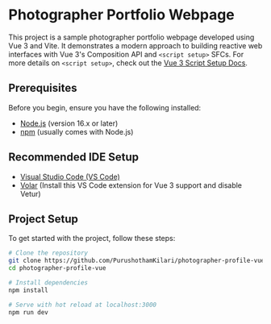 # Photographer Portfolio Webpage

This project is a sample photographer portfolio webpage developed using Vue 3 and Vite. It demonstrates a modern approach to building reactive web interfaces with Vue 3's Composition API and `<script setup>` SFCs.
For more details on `<script setup>`, check out the [Vue 3 Script Setup Docs](https://v3.vuejs.org/api/sfc-script-setup.html#sfc-script-setup).

## Prerequisites

Before you begin, ensure you have the following installed:
- [Node.js](https://nodejs.org/) (version 16.x or later)
- [npm](https://npmjs.com/) (usually comes with Node.js)

## Recommended IDE Setup

- [Visual Studio Code (VS Code)](https://code.visualstudio.com/)
- [Volar](https://marketplace.visualstudio.com/items?itemName=Vue.volar) (Install this VS Code extension for Vue 3 support and disable Vetur)

## Project Setup

To get started with the project, follow these steps:

```bash
# Clone the repository
git clone https://github.com/PurushothamKilari/photographer-profile-vue.git
cd photographer-profile-vue

# Install dependencies
npm install

# Serve with hot reload at localhost:3000
npm run dev


